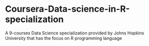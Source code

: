 # Coursera-Data-science-in-R-specialization
A 9-courses Data Science specialization provided by Johns Hopkins University that has the focus on R programming language
